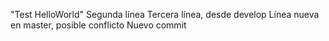"Test HelloWorld" 
Segunda línea
Tercera línea, desde develop
Línea nueva en master, posible conflicto
Nuevo commit
